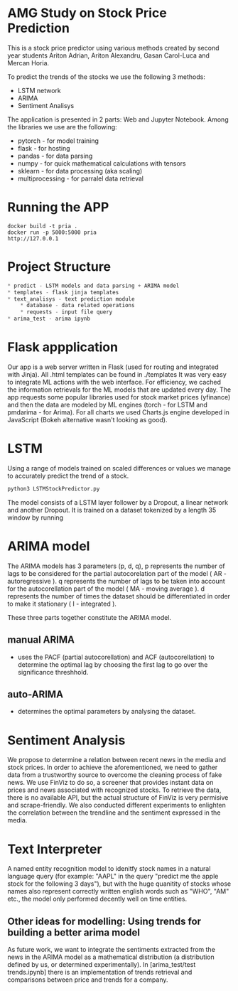 # AMG Study on Stock Price Prediction


This is a stock price predictor using various methods created by second
year students Ariton Adrian, Ariton Alexandru, Gasan Carol-Luca and Mercan
Horia.

To predict the trends of the stocks we use the following 3 methods:
- LSTM network
- ARIMA
- Sentiment Analisys

The application is presented in 2 parts: Web and Jupyter Notebook.
Among the libraries we use are the following: 
- pytorch - for model training
- flask - for hosting
- pandas - for data parsing
- numpy - for quick mathematical calculations with tensors
- sklearn - for data processing (aka scaling)
- multiprocessing - for parralel data retrieval

# Running the APP

```
docker build -t pria .
docker run -p 5000:5000 pria
http://127.0.0.1
```

# Project Structure

```js
* predict - LSTM models and data parsing + ARIMA model
* templates - flask jinja templates
* text_analisys - text prediction module
    * database - data related operations
    * requests - input file query
* arima_test - arima ipynb
```

# Flask appplication

Our app is a web server written in Flask (used for routing and integrated with Jinja). All .html templates can be found in ./templates
It was very easy to integrate ML actions with the web interface. For efficiency, we cached the information retrievals for the ML models that are updated every day.
The app requests some popular libraries used for stock market prices (yfinance) and then the data are modeled by ML engines (torch - for LSTM and pmdarima - for Arima).
For all charts we used Charts.js engine developed in JavaScript (Bokeh alternative wasn't looking as good).

# LSTM

Using a range of models trained on scaled differences or values we manage
to accurately predict the trend of a stock.

```bash
python3 LSTMStockPredictor.py
```

The model consists of a LSTM layer follower by a Dropout, a linear network and another Dropout. It is trained on a dataset tokenized by a length 35 window by running 

# ARIMA model

The ARIMA models has 3 parameters (p, d, q), p represents the number of lags to be considered for the partial autocorelation part of the model ( AR - autoregressive ). q represents the number of lags to be taken into account for the autocorellation part of the model ( MA - moving average ).
d represents the number of times the dataset should be differentiated in order to make it stationary ( I - integrated ).

These three parts together constitute the ARIMA model.

## manual ARIMA

- uses the PACF (partial autocorellation) and ACF (autocorellation) to determine the optimal lag by choosing the first lag to go over the significance threshhold.

## auto-ARIMA

- determines the optimal parameters by analysing the dataset.




# Sentiment Analysis

We propose to determine a relation between recent news in the media and stock prices. In order to achieve the aforementioned, we need to gather data from a trustworthy source to overcome the cleaning process of fake news. We use FinViz to do so, a screener that provides instant data on prices and news associated with recognized stocks. To retrieve the data, there is no available API, but the actual structure of FinViz is very permisive and scrape-friendly. We also conducted different experiments to enlighten the correlation between the trendline and the sentiment expressed in the media.

# Text Interpreter

A named entity recognition model to idenitfy stock names in a natural language query (for example: "AAPL" in the query "predict me the apple stock for the following 3 days"), but with the huge quanitity of stocks whose names also represent correctly written english words such as "WHO", "AM" etc., the model only performed decently well on time entities.


## Other ideas for modelling: Using trends for building a better arima model

As future work, we want to integrate the sentiments extracted from the news in the ARIMA model as a mathematical distribution (a distribution defined by us, or determined experimentally). In [arima_test/test trends.ipynb] there is an implementation of trends retrieval and comparisons between price and trends for a company.
